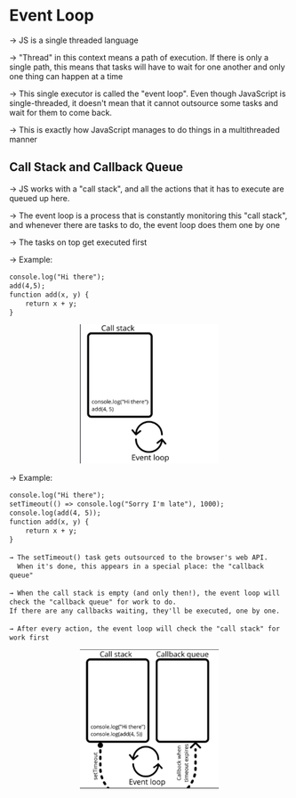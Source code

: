 # Event Loop 

→ JS is a single threaded language

→ "Thread" in this context means a path of execution. If there is only a single path, this means that tasks will have to wait for one another and only one thing can happen at a time

→ This single executor is called the "event loop". Even though JavaScript is single-threaded, it doesn't mean that it cannot outsource some tasks and wait for them to come back. 

→ This is exactly how JavaScript manages to do things in a multithreaded manner

## Call Stack and Callback Queue

→ JS works with a "call stack", and all the actions that it has to execute are queued up here. 

→ The event loop is a process that is constantly monitoring this "call stack", and whenever there are tasks to do, the event loop does them one by one

→ The tasks on top get executed first

→ Example:

    console.log("Hi there");
    add(4,5);
    function add(x, y) {
        return x + y;
    }

<p align="center">
    <img width="250" height="250" src="Simple_Call_Stack.jpg">
</p>

→ Example:

    console.log("Hi there");
    setTimeout(() => console.log("Sorry I'm late"), 1000);
    console.log(add(4, 5));
    function add(x, y) {
        return x + y;
    }

    → The setTimeout() task gets outsourced to the browser's web API. 
      When it's done, this appears in a special place: the "callback queue" 
    
    → When the call stack is empty (and only then!), the event loop will check the "callback queue" for work to do. 
    If there are any callbacks waiting, they'll be executed, one by one. 
    
    → After every action, the event loop will check the "call stack" for work first

<p align="center">
    <img width="250" height="250" src="Complex_Call_Stack.jpg">
</p>

    





